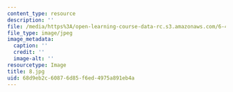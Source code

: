 ```yaml
---
content_type: resource
description: ''
file: /media/https%3A/open-learning-course-data-rc.s3.amazonaws.com/6-451-principles-of-digital-communication-ii-spring-2005/68d9eb2c60876d85f6ed4975a891eb4a_8.jpg
file_type: image/jpeg
image_metadata:
  caption: ''
  credit: ''
  image-alt: ''
resourcetype: Image
title: 8.jpg
uid: 68d9eb2c-6087-6d85-f6ed-4975a891eb4a
---
```

